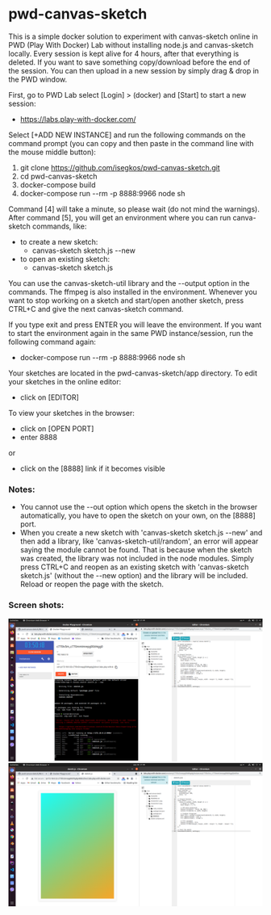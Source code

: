 # pwd-canvas-sketch
This is a simple docker solution to experiment with canvas-sketch online in PWD (Play With Docker) Lab without installing node.js and canvas-sketch locally. Every session is kept alive for 4 hours, after that everything is deleted. If you want to save something copy/download before the end of the session. You can then upload in a new session by simply drag & drop in the PWD window.

First, go to PWD Lab select [Login] > (docker) and [Start] to start a new session:
- https://labs.play-with-docker.com/

Select [+ADD NEW INSTANCE] and run the following commands on the command prompt (you can copy and then paste in the command line with the mouse middle button):
1. git clone https://github.com/isegkos/pwd-canvas-sketch.git
2. cd pwd-canvas-sketch
3. docker-compose build
4. docker-compose run --rm -p 8888:9966 node sh

Command [4] will take a minute, so please wait (do not mind the warnings). After command [5], you will get an environment where you can run canva-sketch commands, like:
- to create a new sketch:
  - canvas-sketch sketch.js --new 
- to open an existing sketch:
  - canvas-sketch sketch.js 

You can use the canvas-sketch-util library and the --output option in the commands. The ffmpeg is also installed in the environment. Whenever you want to stop working on a sketch and start/open another sketch, press CTRL+C and give the next canvas-sketch command. 

If you type exit and press ENTER you will leave the environment. If you want to start the environment again in the same PWD instance/session, run the following command again:
- docker-compose run --rm -p 8888:9966 node sh

Your sketches are located in the pwd-canvas-sketch/app directory. To edit your sketches in the online editor:
- click on [EDITOR]

To view your sketches in the browser:
- click on [OPEN PORT]
- enter 8888

or 
- click on the [8888] link if it becomes visible

### Notes:
- You cannot use the --out option which opens the sketch in the browser automatically, you have to open the sketch on your own, on the [8888] port.
- When you create a new sketch with 'canvas-sketch sketch.js --new' and then add a library, like 'canvas-sketch-util/random', an error will appear saying the module cannot be found. That is because when the sketch was created, the library was not included in the node modules. Simply press CTRL+C and reopen as an existing sketch with 'canvas-sketch sketch.js' (without the --new option) and the library will be included. Reload or reopen the page with the sketch.

### Screen shots:
![Screen shot: PWD & Editor](Screenshot1.png)
![Screen shot: Sketch & Editor](Screenshot2.png)

